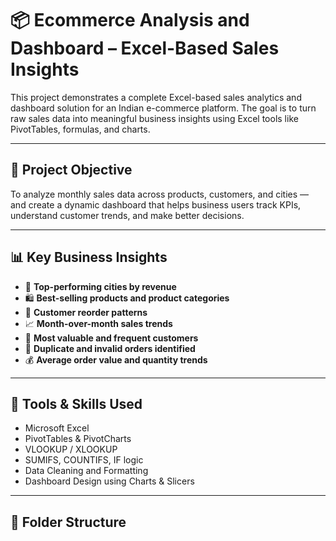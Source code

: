 # 📦 Ecommerce Analysis and Dashboard – Excel-Based Sales Insights

This project demonstrates a complete Excel-based sales analytics and dashboard solution for an Indian e-commerce platform. The goal is to turn raw sales data into meaningful business insights using Excel tools like PivotTables, formulas, and charts.

---

## 🎯 Project Objective

To analyze monthly sales data across products, customers, and cities — and create a dynamic dashboard that helps business users track KPIs, understand customer trends, and make better decisions.

---

## 📊 Key Business Insights

- 📍 **Top-performing cities by revenue**
- 🛍️ **Best-selling products and product categories**
- 🔁 **Customer reorder patterns**
- 📈 **Month-over-month sales trends**
- 👤 **Most valuable and frequent customers**
- 🧾 **Duplicate and invalid orders identified**
- 💰 **Average order value and quantity trends**

---

## 🧰 Tools & Skills Used

- Microsoft Excel  
- PivotTables & PivotCharts  
- VLOOKUP / XLOOKUP  
- SUMIFS, COUNTIFS, IF logic  
- Data Cleaning and Formatting  
- Dashboard Design using Charts & Slicers

---

## 📂 Folder Structure

